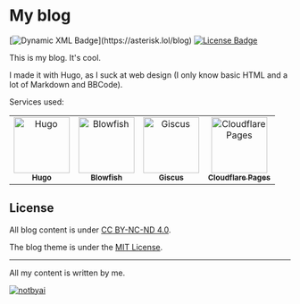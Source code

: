 # My blog

[![Dynamic XML Badge](https://img.shields.io/badge/dynamic/xml?url=https%3A%2F%2Fasterisk.lol%2Findex.xml&query=(%2F%2Fitem%2Ftitle%5Bstring(.)%20!%3D%20''%5D)%5B1%5D&style=flat&label=Latest%20Post&color=%238b5cf6&cacheSeconds=3600)](https://asterisk.lol/blog)
[![License Badge](https://img.shields.io/badge/License-CC_BY--NC--ND_4.0-orange?cacheSeconds=3600)](https://github.com/Ast3risk-ops/website/blob/master/LICENSE)

This is my blog. It's cool.

I made it with Hugo, as I suck at web design (I only know basic HTML and a lot of Markdown and BBCode).

Services used:
<table>
  <tr>
    <td align="center">
        <a href="https://gohugo.io/" target="_blank" rel="noopener noreferrer">
            <img src="https://api.iconify.design/simple-icons:hugo.svg?color=%23fa438c" width="100px;" alt="Hugo"/>
            <br/>
            <sub>
                <b>Hugo</b>
            </sub>
        </a>
        <br/>
    </td>
    <td align="center">
        <a href="https://blowfish.page/" target="_blank" rel="noopener noreferrer">
            <img src="https://blowfish.page/img/blowfish_logo_transparent.png" width="100px;" alt="Blowfish"/>
            <br/>
            <sub>
                <b>Blowfish</b>
            </sub>
        </a>
        <br/>
    </td>
    <td align="center">
        <a href="https://giscus.app" target="_blank" rel="noopener noreferrer">
            <img src="https://avatars.githubusercontent.com/u/81452695?s=64&v=8" width="100px;" alt="Giscus"/>
            <br/>
            <sub>
                <b>Giscus</b>
            </sub>
        </a>
        <br/>
    </td>
    <td align="center">
        <a href="https://pages.cloudflare.com/" target="_blank" rel="noopener noreferrer">
            <img src="https://api.iconify.design/simple-icons:cloudflarepages.svg?color=%23f48120" width="100px;" alt="Cloudflare Pages"/>
            <br/>
            <sub>
                <b>Cloudflare Pages</b>
            </sub>
        </a>
        <br/>
    </td>
  </tr>
</table>

## License

All blog content is under [CC BY-NC-ND 4.0](https://creativecommons.org/licenses/by-nc-nd/4.0/deed.en).

The blog theme is under the [MIT License](https://github.com/nunocoracao/blowfish/blob/main/LICENSE).

------

All my content is written by me.

[![notbyai](https://asterisk.is-from.space/r/human.png)](https://notbyai.fyi)
